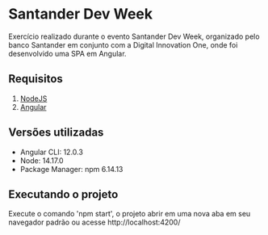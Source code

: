 # Santander Dev Week

Exercício realizado durante o evento Santander Dev Week, organizado pelo banco Santander em conjunto com a Digital Innovation One, onde foi desenvolvido uma SPA em Angular.

## Requisitos

1. [NodeJS](https://nodejs.org/en/download/)
2. [Angular](https://angular.io/cli)

## Versões utilizadas

- Angular CLI: 12.0.3
- Node: 14.17.0
- Package Manager: npm 6.14.13

## Executando o projeto

Execute o comando 'npm start', o projeto abrir em uma nova aba em seu navegador padrão ou acesse http://localhost:4200/
